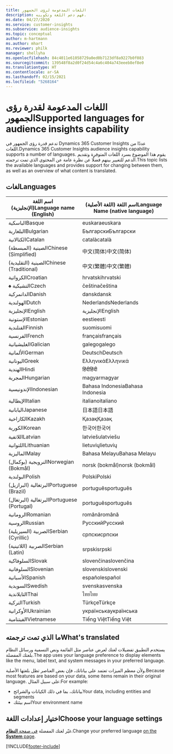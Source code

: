 ```yaml
---
title: اللغات المدعومة لرؤى الجمهور
description: فهم دعم اللغة وتكوينه.
ms.date: 04/27/2020
ms.service: customer-insights
ms.subservice: audience-insights
ms.topic: conceptual
author: m-hartmann
ms.author: mhart
ms.reviewer: philk
manager: shellyha
ms.openlocfilehash: 84c4011e61058729a0ed0b7123df8a9227b0f083
ms.sourcegitcommit: 139548f8a2d0f24d54c4a6c404a743eeeb8ef8e0
ms.translationtype: HT
ms.contentlocale: ar-SA
ms.lasthandoff: 02/15/2021
ms.locfileid: "5268164"
---
```

# <a name="supported-languages-for-audience-insights-capability"></a><span data-ttu-id="26cf1-103">اللغات المدعومة لقدرة رؤى الجمهور</span><span class="sxs-lookup"><span data-stu-id="26cf1-103">Supported languages for audience insights capability</span></span>

<span data-ttu-id="26cf1-104">تدعم قدرة رؤى الجمهور في Dynamics 365 Customer Insights عددًا من اللغات.</span><span class="sxs-lookup"><span data-stu-id="26cf1-104">Dynamics 365 Customer Insights audience insights capability supports a number of languages.</span></span> <span data-ttu-id="26cf1-105">يقوم هذا الموضوع بسرد اللغات المتوفرة وتقديم الدعم للتغيير بينهم فضلًا عن نظرة عامة عن المحتوي الذي تمت ترجمته.</span><span class="sxs-lookup"><span data-stu-id="26cf1-105">This topic lists the available languages and provides support for changing between them, as well as an overview of what content is translated.</span></span>

## <a name="languages"></a><span data-ttu-id="26cf1-106">لغات</span><span class="sxs-lookup"><span data-stu-id="26cf1-106">Languages</span></span>

| <span data-ttu-id="26cf1-107">اسم اللغة (الإنجليزية)</span><span class="sxs-lookup"><span data-stu-id="26cf1-107">Language name (English)</span></span>|  <span data-ttu-id="26cf1-108">اسم اللغة (اللغة الأصلية)</span><span class="sxs-lookup"><span data-stu-id="26cf1-108">Language Name (native language)</span></span> |
| ------------- | ------------- |
| <span data-ttu-id="26cf1-109">الباسكية</span><span class="sxs-lookup"><span data-stu-id="26cf1-109">Basque</span></span> | <span data-ttu-id="26cf1-110">euskara</span><span class="sxs-lookup"><span data-stu-id="26cf1-110">euskara</span></span> |
| <span data-ttu-id="26cf1-111">البلغارية</span><span class="sxs-lookup"><span data-stu-id="26cf1-111">Bulgarian</span></span> | <span data-ttu-id="26cf1-112">Български</span><span class="sxs-lookup"><span data-stu-id="26cf1-112">Български</span></span> |
| <span data-ttu-id="26cf1-113">الكتالانية</span><span class="sxs-lookup"><span data-stu-id="26cf1-113">Catalan</span></span> | <span data-ttu-id="26cf1-114">català</span><span class="sxs-lookup"><span data-stu-id="26cf1-114">català</span></span> |
| <span data-ttu-id="26cf1-115">الصينية (المبسطة)</span><span class="sxs-lookup"><span data-stu-id="26cf1-115">Chinese (Simplified)</span></span> | <span data-ttu-id="26cf1-116">中文(简体)</span><span class="sxs-lookup"><span data-stu-id="26cf1-116">中文(简体)</span></span> |
| <span data-ttu-id="26cf1-117">الصينية (التقليدية)</span><span class="sxs-lookup"><span data-stu-id="26cf1-117">Chinese (Traditional)</span></span> | <span data-ttu-id="26cf1-118">中文(繁體)</span><span class="sxs-lookup"><span data-stu-id="26cf1-118">中文(繁體)</span></span> |
| <span data-ttu-id="26cf1-119">‏‏الكرواتية</span><span class="sxs-lookup"><span data-stu-id="26cf1-119">Croatian</span></span> | <span data-ttu-id="26cf1-120">hrvatski</span><span class="sxs-lookup"><span data-stu-id="26cf1-120">hrvatski</span></span> |
| <span data-ttu-id="26cf1-121">♠ التشيكية</span><span class="sxs-lookup"><span data-stu-id="26cf1-121">Czech</span></span> | <span data-ttu-id="26cf1-122">čeština</span><span class="sxs-lookup"><span data-stu-id="26cf1-122">čeština</span></span> |
| <span data-ttu-id="26cf1-123">الدانمركية</span><span class="sxs-lookup"><span data-stu-id="26cf1-123">Danish</span></span> | <span data-ttu-id="26cf1-124">dansk</span><span class="sxs-lookup"><span data-stu-id="26cf1-124">dansk</span></span> |
| <span data-ttu-id="26cf1-125">الهولندية</span><span class="sxs-lookup"><span data-stu-id="26cf1-125">Dutch</span></span> | <span data-ttu-id="26cf1-126">Nederlands</span><span class="sxs-lookup"><span data-stu-id="26cf1-126">Nederlands</span></span> |
| <span data-ttu-id="26cf1-127">الإنجليزية</span><span class="sxs-lookup"><span data-stu-id="26cf1-127">English</span></span> | <span data-ttu-id="26cf1-128">الإنجليزية</span><span class="sxs-lookup"><span data-stu-id="26cf1-128">English</span></span> |
| <span data-ttu-id="26cf1-129">الإستونية</span><span class="sxs-lookup"><span data-stu-id="26cf1-129">Estonian</span></span> | <span data-ttu-id="26cf1-130">eesti</span><span class="sxs-lookup"><span data-stu-id="26cf1-130">eesti</span></span> |
| <span data-ttu-id="26cf1-131">الفنلندية</span><span class="sxs-lookup"><span data-stu-id="26cf1-131">Finnish</span></span> | <span data-ttu-id="26cf1-132">suomi</span><span class="sxs-lookup"><span data-stu-id="26cf1-132">suomi</span></span> |
| <span data-ttu-id="26cf1-133">الفرنسية</span><span class="sxs-lookup"><span data-stu-id="26cf1-133">French</span></span> | <span data-ttu-id="26cf1-134">français</span><span class="sxs-lookup"><span data-stu-id="26cf1-134">français</span></span> |
| <span data-ttu-id="26cf1-135">الغليشيانية</span><span class="sxs-lookup"><span data-stu-id="26cf1-135">Galician</span></span> | <span data-ttu-id="26cf1-136">galego</span><span class="sxs-lookup"><span data-stu-id="26cf1-136">galego</span></span> |
| <span data-ttu-id="26cf1-137">الألمانية</span><span class="sxs-lookup"><span data-stu-id="26cf1-137">German</span></span> | <span data-ttu-id="26cf1-138">Deutsch</span><span class="sxs-lookup"><span data-stu-id="26cf1-138">Deutsch</span></span> |
| <span data-ttu-id="26cf1-139">اليونانية</span><span class="sxs-lookup"><span data-stu-id="26cf1-139">Greek</span></span> | <span data-ttu-id="26cf1-140">Ελληνικά</span><span class="sxs-lookup"><span data-stu-id="26cf1-140">Ελληνικά</span></span> |
| <span data-ttu-id="26cf1-141">الهندية</span><span class="sxs-lookup"><span data-stu-id="26cf1-141">Hindi</span></span> | <span data-ttu-id="26cf1-142">हिंदी</span><span class="sxs-lookup"><span data-stu-id="26cf1-142">हिंदी</span></span> |
| <span data-ttu-id="26cf1-143">المجرية</span><span class="sxs-lookup"><span data-stu-id="26cf1-143">Hungarian</span></span> | <span data-ttu-id="26cf1-144">magyar</span><span class="sxs-lookup"><span data-stu-id="26cf1-144">magyar</span></span> |
| <span data-ttu-id="26cf1-145">الإندونيسية</span><span class="sxs-lookup"><span data-stu-id="26cf1-145">Indonesian</span></span> | <span data-ttu-id="26cf1-146">Bahasa Indonesia</span><span class="sxs-lookup"><span data-stu-id="26cf1-146">Bahasa Indonesia</span></span> |
| <span data-ttu-id="26cf1-147">الإيطالية</span><span class="sxs-lookup"><span data-stu-id="26cf1-147">Italian</span></span> | <span data-ttu-id="26cf1-148">italiano</span><span class="sxs-lookup"><span data-stu-id="26cf1-148">italiano</span></span> |
| <span data-ttu-id="26cf1-149">اليابانية</span><span class="sxs-lookup"><span data-stu-id="26cf1-149">Japanese</span></span> | <span data-ttu-id="26cf1-150">日本語</span><span class="sxs-lookup"><span data-stu-id="26cf1-150">日本語</span></span> |
| <span data-ttu-id="26cf1-151">الكازاخية</span><span class="sxs-lookup"><span data-stu-id="26cf1-151">Kazakh</span></span> | <span data-ttu-id="26cf1-152">Қазақ</span><span class="sxs-lookup"><span data-stu-id="26cf1-152">Қазақ</span></span> |
| <span data-ttu-id="26cf1-153">الكورية</span><span class="sxs-lookup"><span data-stu-id="26cf1-153">Korean</span></span> | <span data-ttu-id="26cf1-154">한국어</span><span class="sxs-lookup"><span data-stu-id="26cf1-154">한국어</span></span> |
| <span data-ttu-id="26cf1-155">اللاتفية</span><span class="sxs-lookup"><span data-stu-id="26cf1-155">Latvian</span></span> | <span data-ttu-id="26cf1-156">latviešu</span><span class="sxs-lookup"><span data-stu-id="26cf1-156">latviešu</span></span> |
| <span data-ttu-id="26cf1-157">اللتوانية</span><span class="sxs-lookup"><span data-stu-id="26cf1-157">Lithuanian</span></span> | <span data-ttu-id="26cf1-158">lietuvių</span><span class="sxs-lookup"><span data-stu-id="26cf1-158">lietuvių</span></span> |
| <span data-ttu-id="26cf1-159">الماليزية</span><span class="sxs-lookup"><span data-stu-id="26cf1-159">Malay</span></span> | <span data-ttu-id="26cf1-160">Bahasa Melayu</span><span class="sxs-lookup"><span data-stu-id="26cf1-160">Bahasa Melayu</span></span> |
| <span data-ttu-id="26cf1-161">النرويجية (بوكمال)‏</span><span class="sxs-lookup"><span data-stu-id="26cf1-161">Norwegian (Bokmål)</span></span> | <span data-ttu-id="26cf1-162">norsk (bokmål)</span><span class="sxs-lookup"><span data-stu-id="26cf1-162">norsk (bokmål)</span></span> |
| <span data-ttu-id="26cf1-163">البولندية</span><span class="sxs-lookup"><span data-stu-id="26cf1-163">Polish</span></span> | <span data-ttu-id="26cf1-164">Polski</span><span class="sxs-lookup"><span data-stu-id="26cf1-164">Polski</span></span> |
| <span data-ttu-id="26cf1-165">البرتغالية (البرازيل)‏</span><span class="sxs-lookup"><span data-stu-id="26cf1-165">Portuguese (Brazil)</span></span> | <span data-ttu-id="26cf1-166">português</span><span class="sxs-lookup"><span data-stu-id="26cf1-166">português</span></span> |
| <span data-ttu-id="26cf1-167">البرتغالية (البرتغال)‏</span><span class="sxs-lookup"><span data-stu-id="26cf1-167">Portuguese (Portugal)</span></span> | <span data-ttu-id="26cf1-168">português</span><span class="sxs-lookup"><span data-stu-id="26cf1-168">português</span></span> |
| <span data-ttu-id="26cf1-169">الرومانية</span><span class="sxs-lookup"><span data-stu-id="26cf1-169">Romanian</span></span> | <span data-ttu-id="26cf1-170">română</span><span class="sxs-lookup"><span data-stu-id="26cf1-170">română</span></span> |
| <span data-ttu-id="26cf1-171">الروسية</span><span class="sxs-lookup"><span data-stu-id="26cf1-171">Russian</span></span> | <span data-ttu-id="26cf1-172">Русский</span><span class="sxs-lookup"><span data-stu-id="26cf1-172">Русский</span></span> |
| <span data-ttu-id="26cf1-173">الصربية (السيريلية)</span><span class="sxs-lookup"><span data-stu-id="26cf1-173">Serbian (Cyrillic)</span></span> | <span data-ttu-id="26cf1-174">српски</span><span class="sxs-lookup"><span data-stu-id="26cf1-174">српски</span></span> |
| <span data-ttu-id="26cf1-175">الصربية (اللاتينية)</span><span class="sxs-lookup"><span data-stu-id="26cf1-175">Serbian (Latin)</span></span> | <span data-ttu-id="26cf1-176">srpski</span><span class="sxs-lookup"><span data-stu-id="26cf1-176">srpski</span></span> |
| <span data-ttu-id="26cf1-177">السلوفاكية</span><span class="sxs-lookup"><span data-stu-id="26cf1-177">Slovak</span></span> | <span data-ttu-id="26cf1-178">slovenčina</span><span class="sxs-lookup"><span data-stu-id="26cf1-178">slovenčina</span></span> |
| <span data-ttu-id="26cf1-179">السلوفانية</span><span class="sxs-lookup"><span data-stu-id="26cf1-179">Slovenian</span></span> | <span data-ttu-id="26cf1-180">slovenski</span><span class="sxs-lookup"><span data-stu-id="26cf1-180">slovenski</span></span> |
| <span data-ttu-id="26cf1-181">الأسبانية</span><span class="sxs-lookup"><span data-stu-id="26cf1-181">Spanish</span></span> | <span data-ttu-id="26cf1-182">español</span><span class="sxs-lookup"><span data-stu-id="26cf1-182">español</span></span> |
| <span data-ttu-id="26cf1-183">السويدية</span><span class="sxs-lookup"><span data-stu-id="26cf1-183">Swedish</span></span> | <span data-ttu-id="26cf1-184">svenska</span><span class="sxs-lookup"><span data-stu-id="26cf1-184">svenska</span></span> |
| <span data-ttu-id="26cf1-185">التايلاندية</span><span class="sxs-lookup"><span data-stu-id="26cf1-185">Thai</span></span> | <span data-ttu-id="26cf1-186">ไทย</span><span class="sxs-lookup"><span data-stu-id="26cf1-186">ไทย</span></span> |
| <span data-ttu-id="26cf1-187">التركية</span><span class="sxs-lookup"><span data-stu-id="26cf1-187">Turkish</span></span> | <span data-ttu-id="26cf1-188">Türkçe</span><span class="sxs-lookup"><span data-stu-id="26cf1-188">Türkçe</span></span> |
| <span data-ttu-id="26cf1-189">الأوكرانية</span><span class="sxs-lookup"><span data-stu-id="26cf1-189">Ukrainian</span></span> | <span data-ttu-id="26cf1-190">українська</span><span class="sxs-lookup"><span data-stu-id="26cf1-190">українська</span></span> |
| <span data-ttu-id="26cf1-191">الفيتنامية‬</span><span class="sxs-lookup"><span data-stu-id="26cf1-191">Vietnamese</span></span> | <span data-ttu-id="26cf1-192">Tiếng Việt</span><span class="sxs-lookup"><span data-stu-id="26cf1-192">Tiếng Việt</span></span> |

## <a name="whats-translated"></a><span data-ttu-id="26cf1-193">ما الذي تمت ترجمته</span><span class="sxs-lookup"><span data-stu-id="26cf1-193">What's translated</span></span>

<span data-ttu-id="26cf1-194">يستخدم التطبيق تفضيلات لغتك لعرض عناصر مثل القائمة ونص التسمية ورسائل النظام بلغتك المفضلة.</span><span class="sxs-lookup"><span data-stu-id="26cf1-194">The app uses your language preference to display elements like the menu, label text, and system messages in your preferred language.</span></span>

<span data-ttu-id="26cf1-195">ولأن معظم الميزات تعتمد على بياناتك، فإن بعض العناصر تظل بلغتها الأصلية.</span><span class="sxs-lookup"><span data-stu-id="26cf1-195">Because most features are based on your data, some items remain in their original language.</span></span> <span data-ttu-id="26cf1-196">على سبيل المثال:</span><span class="sxs-lookup"><span data-stu-id="26cf1-196">For example:</span></span>

- <span data-ttu-id="26cf1-197">بياناتك، بما في ذلك الكيانات والشرائح</span><span class="sxs-lookup"><span data-stu-id="26cf1-197">Your data, including entities and segments</span></span>
- <span data-ttu-id="26cf1-198">اسم بيئتك</span><span class="sxs-lookup"><span data-stu-id="26cf1-198">Your environment name</span></span>

## <a name="choose-your-language-settings"></a><span data-ttu-id="26cf1-199">اختيار إعدادات اللغة</span><span class="sxs-lookup"><span data-stu-id="26cf1-199">Choose your language settings</span></span>  

<span data-ttu-id="26cf1-200">غيّر لغتك المفضلة [في صفحة **النظام**](system.md).</span><span class="sxs-lookup"><span data-stu-id="26cf1-200">Change your preferred language [on the **System** page](system.md).</span></span>


[!INCLUDE[footer-include](../includes/footer-banner.md)]